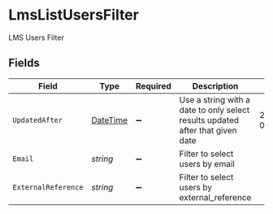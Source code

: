 # LmsListUsersFilter

LMS Users Filter


## Fields

| Field                                                                                 | Type                                                                                  | Required                                                                              | Description                                                                           | Example                                                                               |
| ------------------------------------------------------------------------------------- | ------------------------------------------------------------------------------------- | ------------------------------------------------------------------------------------- | ------------------------------------------------------------------------------------- | ------------------------------------------------------------------------------------- |
| `UpdatedAfter`                                                                        | [DateTime](https://learn.microsoft.com/en-us/dotnet/api/system.datetime?view=net-5.0) | :heavy_minus_sign:                                                                    | Use a string with a date to only select results updated after that given date         | 2020-01-01T00:00:00.000Z                                                              |
| `Email`                                                                               | *string*                                                                              | :heavy_minus_sign:                                                                    | Filter to select users by email                                                       |                                                                                       |
| `ExternalReference`                                                                   | *string*                                                                              | :heavy_minus_sign:                                                                    | Filter to select users by external_reference                                          |                                                                                       |